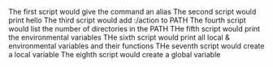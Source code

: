 The first script would give the command an alias
The second script would print hello <username>
The third script would add :/action to PATH
The fourth script would list the number of directories in the PATH
THe fifth script would print the environmental variables
THe sixth script would print all local & environmental variables and their functions
THe seventh script would create a local variable
The eighth script would create a global variable
